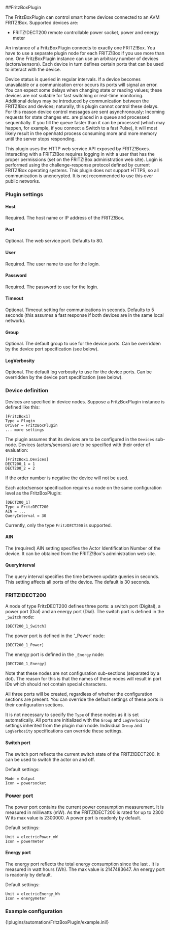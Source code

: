 ##FritzBoxPlugin

The FritzBoxPlugin can control smart home devices connected to an AVM FRITZ!Box. Supported devices are:

- FRITZ!DECT200 remote controllable power socket, power and energy meter

An instance of a FritzBoxPlugin connects to exactly one FRITZ!Box. You have to use a separate plugin node for each FRITZ!Box if you use more than one. One FritzBoxPlugin instance can use an arbitrary number of devices (actors/sensors). Each device in turn defines certain ports that can be used to interact with the device.

Device status is queried in regular intervals. If a device becomes unavailable or a communication error occurs its ports will signal an error. You can expect some delays when changing state or reading values; these devices are not suitable for fast switching or real-time monitoring. Additional delays may be introduced by communication between the FRITZ!Box and devices; naturally, this plugin cannot control these delays. For this reason device control messages are sent asynchronously: Incoming requests for state changes etc. are placed in a queue and processed sequentially. If you fill the queue faster than it can be processed (which may happen, for example, if you connect a Switch to a fast Pulse), it will most likely result in the openhatd process consuming more and more memory until the server stops responding. 

This plugin uses the HTTP web service API exposed by FRITZ!Boxes. Interacting with a FRITZ!Box requires logging in with a user that has the proper permissions (set on the FRITZ!Box administration web site). Login is performed using the challenge-response protocol defined by current FRITZ!Box operating systems. This plugin does not support HTTPS, so all communication is unencrypted. It is not recommended to use this over public networks.

### Plugin settings

#### Host  
Required. The host name or IP address of the FRITZ!Box.

#### Port
Optional. The web service port. Defaults to 80.

#### User
Required. The user name  to use for the login.

#### Password
Required. The password to use for the login.

#### Timeout
Optional. Timeout setting for communications in seconds. Defaults to 5 seconds (this assumes a fast response if both devices are in the same local network).

#### Group
Optional. The default group to use for the device ports. Can be overridden by the device port specification (see below).

#### LogVerbosity
Optional. The default log verbosity to use for the device ports. Can be overridden by the device port specification (see below).

### Device definition

Devices are specified in device nodes. Suppose a FritzBoxPlugin instance is defined like this:

	[FritzBox1]
	Type = Plugin
	Driver = FritzBoxPlugin
	... more settings

The plugin assumes that its devices are to be configured in the `Devices` sub-node. Devices (actors/sensors) are to be specified with their order of evaluation:

	[FritzBox1.Devices]
	DECT200_1 = 1
	DECT200_2 = 2

If the order number is negative the device will not be used.

Each actor/sensor specification requires a node on the same configuration level as the FritzBoxPlugin:

	[DECT200_1]
	Type = FritzDECT200
	AIN = ... 
	QueryInterval = 30

Currently, only the type `FritzDECT200` is supported.

#### AIN

The (required) AIN setting specifies the Actor Identification Number of the device. It can be obtained from the FRITZ!Box's administration web site.

#### QueryInterval

The query interval specifies the time between update queries in seconds. This setting affects all ports of the device. The default is 30 seconds.

### FRITZ!DECT200 

A node of type FritzDECT200 defines three ports: a switch port (Digital), a power port (Dial) and an energy port (Dial). The switch port is defined in the `_Switch` node:

	[DECT200_1_Switch]

The power port is defined in the '_Power' node:

	[DECT200_1_Power] 

The energy port is defined in the `_Energy` node:

	[DECT200_1_Energy]  

Note that these nodes are not configuration sub-sections (separated by a dot). The reason for this is that the names of these nodes will result in port IDs which should not contain special characters.

All three ports will be created, regardless of whether the configuration sections are present. You can override the default settings of these ports in their configuration sections.

It is not necessary to specify the `Type` of these nodes as it is set automatically. All ports are initialized with the `Group` and `LogVerbosity` settings inherited from the plugin main node. Individual `Group` and `LogVerbosity` specifications can override these settings.

#### Switch port
The switch port reflects the current switch state of the FRITZ!DECT200. It can be used to switch the actor on and off.

Default settings:

	Mode = Output
	Icon = powersocket
	
### Power port
The power port contains the current power consumption measurement. It is measured in milliwatts (mW). As the FRITZ!DECT200 is rated for up to 2300 W its max value is 2300000. A power port is readonly by default.

Default settings:

	Unit = electricPower_mW
	Icon = powermeter

#### Energy port
The energy port reflects the total energy consumption since the last . It is measured in watt hours (Wh). The max value is 2147483647. An energy port is readonly by default.

Default settings:

	Unit = electricEnergy_Wh
	Icon = energymeter

### Example configuration

{!plugins/automation/FritzBoxPlugin/example.ini!}